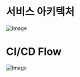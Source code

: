 # 서비스 아키텍처

![Image](https://github.com/user-attachments/assets/ecec6d18-e2c2-47a1-b4d0-3e92a6b43c93)

# CI/CD Flow

![Image](https://github.com/user-attachments/assets/2e7a0014-5f9f-4c07-ac87-a09362020e6e)
